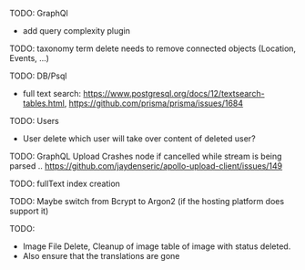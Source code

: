 TODO: GraphQl
- add query complexity plugin 

TODO: taxonomy term delete needs to remove connected objects (Location, Events, ...)

TODO: DB/Psql
- full text search: https://www.postgresql.org/docs/12/textsearch-tables.html, https://github.com/prisma/prisma/issues/1684

TODO: Users
- User delete which user will take over content of deleted user? 

TODO: GraphQL Upload Crashes node if cancelled while stream is being parsed .. 
https://github.com/jaydenseric/apollo-upload-client/issues/149

TODO: fullText index creation

TODO: Maybe switch from Bcrypt to Argon2 (if the hosting platform does support it)

TODO:
- Image File Delete, Cleanup of image table of image with status deleted.
- Also ensure that the translations are gone 